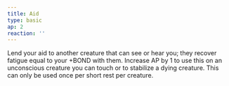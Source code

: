 ```yaml
---
title: Aid
type: basic
ap: 2
reaction: ''
---
```


Lend your aid to another creature that can see or hear you; they recover fatigue equal to your +BOND with them. Increase AP by 1 to use this on an unconscious creature you can touch or to stabilize a dying creature. This can only be used once per short rest per creature.
